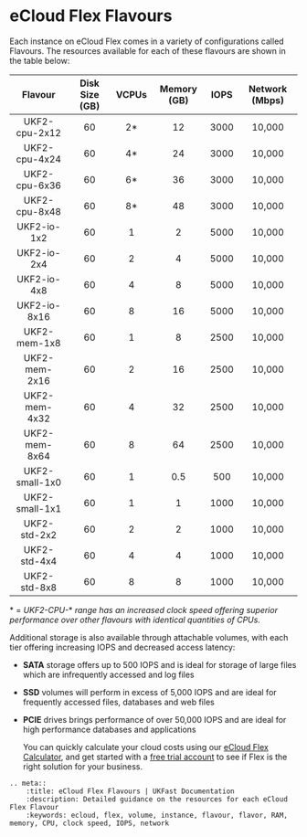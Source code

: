 # eCloud Flex Flavours

Each instance on eCloud Flex comes in a variety of configurations called Flavours. The resources available for each of these flavours are shown in the table below:

|     Flavour    	| Disk Size (GB) 	| VCPUs 	| Memory (GB) 	| IOPS 	| Network (Mbps) 	|
|:--------------:	|:--------------:	|:-----:	|:-----------:	|:----:	|:--------------:	|
|  UKF2-cpu-2x12 	|       60       	|   2*  	|      12     	| 3000 	|     10,000     	|
|  UKF2-cpu-4x24 	|       60       	|   4*  	|      24     	| 3000 	|     10,000     	|
|  UKF2-cpu-6x36 	|       60       	|   6*  	|      36     	| 3000 	|     10,000     	|
|  UKF2-cpu-8x48 	|       60       	|   8*  	|      48     	| 3000 	|     10,000     	|
|   UKF2-io-1x2  	|       60       	|   1   	|      2      	| 5000 	|     10,000     	|
|   UKF2-io-2x4  	|       60       	|   2   	|      4      	| 5000 	|     10,000     	|
|   UKF2-io-4x8  	|       60       	|   4   	|      8      	| 5000 	|     10,000     	|
|  UKF2-io-8x16  	|       60       	|   8   	|      16     	| 5000 	|     10,000     	|
|  UKF2-mem-1x8  	|       60       	|   1   	|      8      	| 2500 	|     10,000     	|
|  UKF2-mem-2x16 	|       60       	|   2   	|      16     	| 2500 	|     10,000     	|
|  UKF2-mem-4x32 	|       60       	|   4   	|      32     	| 2500 	|     10,000     	|
|  UKF2-mem-8x64 	|       60       	|   8   	|      64     	| 2500 	|     10,000     	|
| UKF2-small-1x0 	|       60       	|   1   	|     0.5     	|  500 	|     10,000     	|
| UKF2-small-1x1 	|       60       	|   1   	|      1      	| 1000 	|     10,000     	|
|  UKF2-std-2x2  	|       60       	|   2   	|      2      	| 1000 	|     10,000     	|
|  UKF2-std-4x4  	|       60       	|   4   	|      4      	| 1000 	|     10,000     	|
|  UKF2-std-8x8  	|       60       	|   8   	|      8      	| 1000 	|     10,000     	|

\* = *UKF2-CPU-*\* *range has an increased clock speed offering superior performance over other flavours with identical quantities of CPUs.*

Additional storage is also available through attachable volumes, with each tier offering increasing IOPS and decreased access latency:

* **SATA** storage offers up to 500 IOPS and is ideal for storage of large files which are infrequently accessed and log files
* **SSD** volumes will perform in excess of 5,000 IOPS and are ideal for frequently accessed files, databases and web files
* **PCIE** drives brings performance of over 50,000 IOPS and are ideal for high performance databases and applications

  You can quickly calculate your cloud costs using our [eCloud Flex Calculator](https://www.ukfast.co.uk/calculate-ecloud-flex.html), and get started with a [free trial account](https://www.ukfast.co.uk/ecloud-flex-trial.html) to see if Flex is the right solution for your business.

```eval_rst
.. meta::
    :title: eCloud Flex Flavours | UKFast Documentation
    :description: Detailed guidance on the resources for each eCloud Flex Flavour
    :keywords: ecloud, flex, volume, instance, flavour, flavor, RAM, memory, CPU, clock speed, IOPS, network
```

